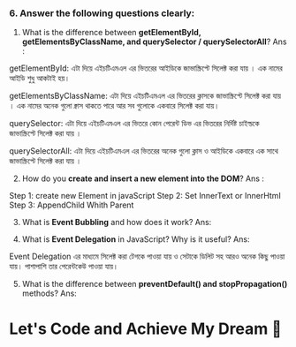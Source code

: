 
### 6. Answer the following questions clearly:

1. What is the difference between **getElementById, getElementsByClassName, and querySelector / querySelectorAll**? 
Ans : 


getElementById: এটা দিয়ে এইচটিএমএল এর ভিতরের আইডিকে জাভাস্ক্রিপ্টে সিলেক্ট করা যায় ।  এক নামের আইডি শুধু আকটাই হয়।

getElementsByClassName: এটা দিয়ে এইচটিএমএল এর ভিতরের ক্লাসকে জাভাস্ক্রিপ্টে সিলেক্ট করা যায় । এক নামের অনেক গুলো ক্নাস থাকতে পারে আর সব গুলোকে একবারে সিলেক্ট করা যায়।

querySelector: এটা দিয়ে এইচটিএমএল এর ভিতরে কোন পেরেন্ট ডিভ এর ভিতরের নির্দিষ্ট চাইল্ডকে জাভাস্ক্রিপ্টে সিলেক্ট করা যায় । 

querySelectorAll: এটা দিয়ে এইচটিএমএল এর ভিতরের অনেক গুলো ক্লাস ও আইডিকে একবারে এক সাথে জাভাস্ক্রিপ্টে সিলেক্ট করা যায় । 















2. How do you **create and insert a new element into the DOM**?
Ans : 

Step 1: create new Element in javaScript
Step 2: Set InnerText or InnerHtml
Step 3: AppendChild Whith Parent




3. What is **Event Bubbling** and how does it work?
Ans:


4. What is **Event Delegation** in JavaScript? Why is it useful?
Ans: 

Event Delegation এর মাধ্যমে সিলেক্ট করা টেগকে পাওয়া যায় ও সেটাকে ডিলিট সহ আরও অনেক কিছু পাওয়া যায়। পাশাপাশি তার পেরেন্টকেউ পাওয়া যায়।


5. What is the difference between **preventDefault() and stopPropagation()** methods?
Ans:



# Let's Code and Achieve My Dream 🎯
